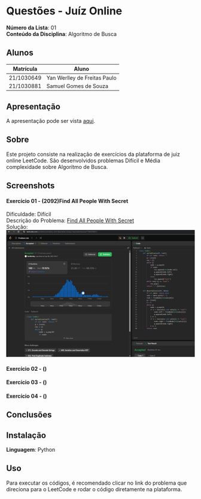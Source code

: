 # Questões - Juíz Online

**Número da Lista**: 01<br>
**Conteúdo da Disciplina**: Algoritmo de Busca<br>

## Alunos

| Matrícula  | Aluno                               |
| ---------- | ----------------------------------- |
| 21/1030649 | Yan Werlley de Freitas Paulo |
| 21/1030881 | Samuel Gomes de Souza         |

## Apresentação

A apresentação pode ser vista [aqui]().

## Sobre

Este projeto consiste na realização de exercícios da plataforma de juiz online LeetCode. São desenvolvidos problemas Difícil e Média
complexidade sobre Algoritmo de Busca.

## Screenshots

#### Exercício 01 - (2092)Find All People With Secret

Dificuldade: Difícil <br>
Descrição do Problema: [Find All People With Secret](https://leetcode.com/problems/serialize-and-deserialize-binary-tree/description/)<br>
Solução: ![297](./prints/297.png)

#### Exercício 02 - ()


#### Exercício 03 - ()


#### Exercício 04 - ()

## Conclusões

## Instalação

**Linguagem**: Python <br>

## Uso

Para executar os códigos, é recomendado clicar no link do problema que direciona para o LeetCode e rodar o código diretamente na plataforma.
<!--## Outros

Quaisquer outras informações sobre seu projeto podem ser descritas abaixo.

-->

